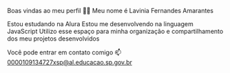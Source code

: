 Boas vindas ao meu perfil 💙💙
Meu nome é Lavinia Fernandes Amarantes

Estou estudando na Alura
Estou me desenvolvendo na linguagem JavaScript
Utilizo esse espaço para minha organização e compartilhamento dos meu projetos desenvolvidos

Você pode entrar em contato comigo 📫
0000109134727xsp@al.educacao.sp.gov.br
